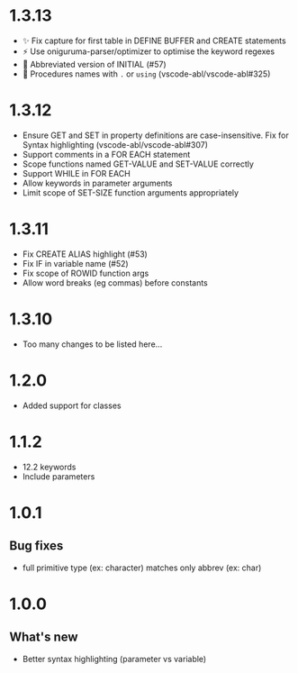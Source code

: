 1.3.13
======

- ✨ Fix capture for first table in DEFINE BUFFER and CREATE statements
- ⚡️ Use oniguruma-parser/optimizer to optimise the keyword regexes
- 🐛 Abbreviated version of INITIAL (#57)
- 🐛 Procedures names with `.` or `using` (vscode-abl/vscode-abl#325)

1.3.12
======

- Ensure GET and SET in property definitions are case-insensitive. Fix for Syntax highlighting (vscode-abl/vscode-abl#307)
- Support comments in a FOR EACH statement
- Scope functions named GET-VALUE and SET-VALUE correctly
- Support WHILE in FOR EACH
- Allow keywords in parameter arguments
- Limit scope of SET-SIZE function arguments appropriately

1.3.11
======

- Fix CREATE ALIAS highlight (#53)
- Fix IF in variable name (#52)
- Fix scope of ROWID function args
- Allow word breaks (eg commas) before constants

1.3.10
======
- Too many changes to be listed here...

1.2.0
=====
- Added support for classes

1.1.2
=====
- 12.2 keywords
- Include parameters

1.0.1
=====

## Bug fixes
- full primitive type (ex: character) matches only abbrev (ex: char)

1.0.0
=====

## What's new
- Better syntax highlighting (parameter vs variable)

